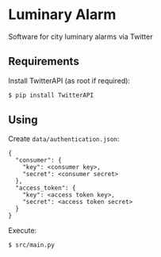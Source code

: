 # Luminary Alarm
Software for city luminary alarms via Twitter

## Requirements

Install TwitterAPI (as root if required):

```bash
$ pip install TwitterAPI
```

## Using

Create `data/authentication.json`:

```
{
  "consumer": {
    "key": <consumer key>,
    "secret": <consumer secret>
  },
  "access_token": {
    "key": <access token key>,
    "secret": <access token secret>
  }
}

```

Execute:

```bash
$ src/main.py
```
